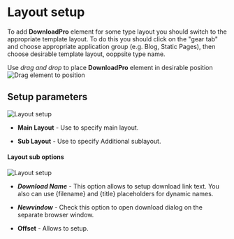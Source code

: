 # Layout setup

To add **DownloadPro** element for some type layout you should switch to the appropriate template layout. To do this you should click on the "gear tab" and choose
appropriate application group (e.g. Blog, Static Pages), then choose desirable template layout, ooppsite type name.

Use *drag and drop* to place **DownloadPro** element in desirable position
![Drag element to position](/images/drag_to_position.png)

## Setup parameters

![Layout setup](/images/layout_setup.png)

- **Main Layout** - Use to specify main layout.

- **Sub Layout** - Use to specify Additional sublayout.

#### Layout sub options

![Layout setup](/images/layout_setup_additional.png)

+ ***Download Name*** - This option allows to setup download link text. You also can use {filename} and {title} placeholders for dynamic names.

+ ***Newvindow*** - Check this option to open download dialog on the separate browser window.

- **Offset** - Allows to setup.